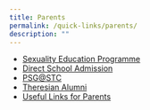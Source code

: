 ```yaml
---
title: Parents
permalink: /quick-links/parents/
description: ""
---
```

<ul>
<li><a href="/theresian-education/sexuality-education" target="_blank" rel="noopener">Sexuality Education Programme </a></li>
<li><a href="/direct-school-admission-dsa" target="_blank" rel="noopener">Direct School Admission</a></li>
<li><a href="/theresian-family/partners/parent-support-group-psg" target="_blank" rel="noopener">PSG@STC</a></li>
<li><a href="http://thetheresianalumni.wordpress.com/" target="_blank" rel="noopener">Theresian Alumni</a></li>
<li><a href="/others/useful-links-for-parents" target="_blank" rel="noopener">Useful Links for Parents</a></li>
</ul>